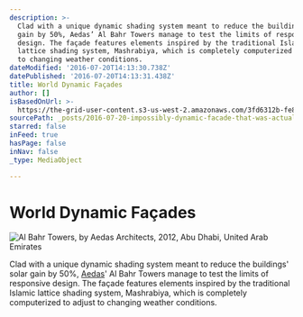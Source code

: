 ```yaml
---
description: >-
  Clad with a unique dynamic shading system meant to reduce the buildings’ solar
  gain by 50%, Aedas’ Al Bahr Towers manage to test the limits of responsive
  design. The façade features elements inspired by the traditional Islamic
  lattice shading system, Mashrabiya, which is completely computerized to adjust
  to changing weather conditions.
dateModified: '2016-07-20T14:13:30.738Z'
datePublished: '2016-07-20T14:13:31.438Z'
title: World Dynamic Façades
author: []
isBasedOnUrl: >-
  https://the-grid-user-content.s3-us-west-2.amazonaws.com/3fd6312b-fe8e-44c0-a782-a837a6492695.jpg
sourcePath: _posts/2016-07-20-impossibly-dynamic-facade-that-was-actually-built.md
starred: false
inFeed: true
hasPage: false
inNav: false
_type: MediaObject

---
```

# World Dynamic Façades
![Al Bahr Towers, by Aedas Architects, 2012, Abu Dhabi, United Arab Emirates](https://the-grid-user-content.s3-us-west-2.amazonaws.com/3fd6312b-fe8e-44c0-a782-a837a6492695.jpg)

Clad with a unique dynamic shading system meant to reduce the buildings' solar gain by 50%, [Aedas][0]' Al Bahr Towers manage to test the limits of responsive design. The façade features elements inspired by the traditional Islamic lattice shading system, Mashrabiya, which is completely computerized to adjust to changing weather conditions.

[0]: http://architizer.com/firms/aedas/